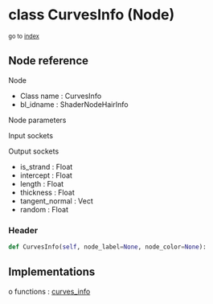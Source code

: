 # class CurvesInfo (Node)

<sub>go to [index](/docs/index.md)</sub>

## Node reference

Node
 - Class name : CurvesInfo
 - bl_idname : ShaderNodeHairInfo

Node parameters

Input sockets

Output sockets
 - is_strand : Float
 - intercept : Float
 - length : Float
 - thickness : Float
 - tangent_normal : Vect
 - random : Float

### Header

``` python
def CurvesInfo(self, node_label=None, node_color=None):
```

## Implementations

o functions : [curves_info](/docs/Shader_classes/GLOBAL.md#curves_info)


